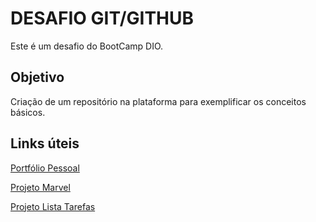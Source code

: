 # DESAFIO GIT/GITHUB
Este é um desafio do BootCamp DIO.

## Objetivo
Criação de um repositório na plataforma para exemplificar os conceitos básicos. 

## Links úteis
[Portfólio Pessoal](https://github.com/oseiasWeb/mini-portfolio)

[Projeto Marvel](https://github.com/oseiasWeb/projeto-marvel)

[Projeto Lista Tarefas](https://github.com/oseiasWeb/lista-de-tarefas)


